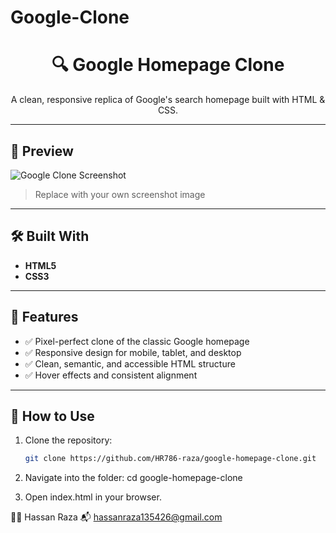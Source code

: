 # Google-Clone
<h1 align="center">🔍 Google Homepage Clone</h1>
<p align="center">A clean, responsive replica of Google's search homepage built with HTML & CSS.</p>

---

## 📸 Preview

![Google Clone Screenshot](google-clone-preview.png)  
> Replace with your own screenshot image

---

## 🛠️ Built With

- **HTML5**
- **CSS3**

---

## 🎯 Features

- ✅ Pixel-perfect clone of the classic Google homepage
- ✅ Responsive design for mobile, tablet, and desktop
- ✅ Clean, semantic, and accessible HTML structure
- ✅ Hover effects and consistent alignment

---

## 🚀 How to Use

1. Clone the repository:
   ```bash
   git clone https://github.com/HR786-raza/google-homepage-clone.git
2. Navigate into the folder:
    cd google-homepage-clone
   
4. Open index.html in your browser.

👨‍💻 Hassan Raza
📬 hassanraza135426@gmail.com

